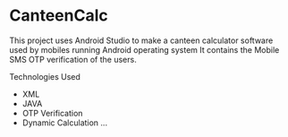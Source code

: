 # CanteenCalc
This project uses Android Studio to make a canteen calculator software used by mobiles running Android operating system
It contains the Mobile SMS OTP verification of the users.
   
Technologies Used
- XML
- JAVA
- OTP Verification
- Dynamic Calculation
...

